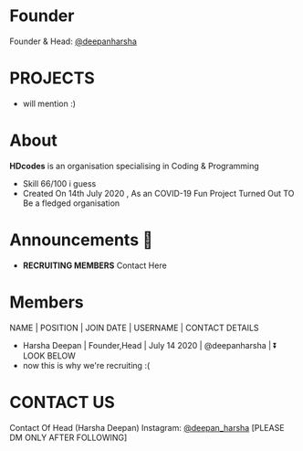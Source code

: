 # Founder
Founder & Head: [@deepanharsha](https://github.com/deepanharsha/)

# PROJECTS
- will mention :)

# About
**HDcodes** is an organisation specialising in Coding & Programming
- Skill 66/100 i guess
- Created On 14th July 2020 , As an COVID-19 Fun Project Turned Out TO Be a fledged organisation
  
# Announcements 📣
- **RECRUITING MEMBERS** Contact Here

# Members 
NAME | POSITION | JOIN DATE | USERNAME | CONTACT DETAILS
- Harsha Deepan | Founder,Head | July 14 2020 | @deepanharsha | ⏬ LOOK BELOW
- now this is why we're recruiting :(

# CONTACT US
Contact Of Head (Harsha Deepan)
Instagram: [@deepan_harsha](https://www.instagram.com/deepan_harsha/) [PLEASE DM ONLY AFTER FOLLOWING]

